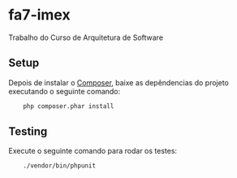 # fa7-imex
Trabalho do Curso de Arquitetura de Software


## Setup

Depois de instalar o [Composer](https://getcomposer.org/), baixe as depêndencias do projeto executando o seguinte comando:

``` bash
	php composer.phar install
```

## Testing

Execute o seguinte comando para rodar os testes:

```bash
	./vendor/bin/phpunit
```